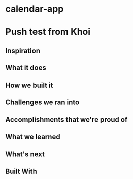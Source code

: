 # calendar-app
# Push test from Khoi 

Inspiration
---

What it does
---

How we built it
---

Challenges we ran into
---

Accomplishments that we're proud of
---

What we learned
---

What's next 
---

Built With
---